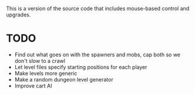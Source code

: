 This is a version of the source code that includes mouse-based control and upgrades.


TODO
====
* Find out what goes on with the spawners and mobs, cap both so we don't slow to a crawl
* Let level files specify starting positions for each player
* Make levels more generic
* Make a random dungeon level generator
* Improve cart AI